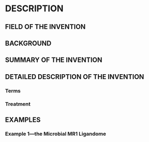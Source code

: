 # DESCRIPTION

## FIELD OF THE INVENTION

## BACKGROUND

## SUMMARY OF THE INVENTION

## DETAILED DESCRIPTION OF THE INVENTION

### Terms

### Treatment

## EXAMPLES

### Example 1—the Microbial MR1 Ligandome

